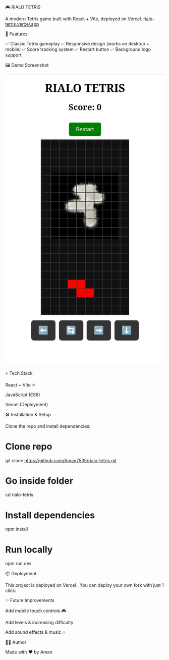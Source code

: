 🎮 RIALO TETRIS

A modern Tetris game built with React + Vite, deployed on Vercel.
[rialo-tetris.vercel.app](https://rialo-tetris.vercel.app/)

🚀 Features

✅ Classic Tetris gameplay
✅ Responsive design (works on desktop + mobile)
✅ Score tracking system
✅ Restart button
✅ Background logo support

🖼️ Demo Screenshot

<!-- replace with actual screenshot path -->
![Game Screenshot](public/screenshot.jpg)


⚡ Tech Stack

React + Vite ⚛️

JavaScript (ES6)

Vercel (Deployment)

🛠️ Installation & Setup

Clone the repo and install dependencies:

# Clone repo
git clone https://github.com/Aman7535/rialo-tetris.git

# Go inside folder
cd rialo-tetris

# Install dependencies
npm install

# Run locally
npm run dev

📦 Deployment

This project is deployed on Vercel
.
You can deploy your own fork with just 1 click:

✨ Future Improvements

Add mobile touch controls 🎮

Add levels & increasing difficulty

Add sound effects & music 🎶

👨‍💻 Author

Made with ❤️ by Aman
